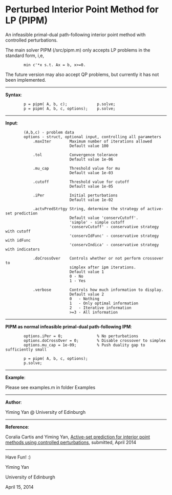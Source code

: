 Perturbed Interior Point Method for LP (PIPM)
===============================================

An infeasible primal-dual path-following interior point method with 
controlled perturbations.

The main solver PIPM (/src/pipm.m) only accepts LP problems 
in the standard form, i,e,
```
        min c'*x s.t. Ax = b, x>=0.        
```

The future version may also accept QP problems, but currently it has not been implemented.

---------------------------------------------------------------------------
**Syntax**:
```
        p = pipm( A, b, c);             p.solve;
        p = pipm( A, b, c, options);    p.solve;
```
---------------------------------------------------------------------------
**Input**:

```
        (A,b,c) - problem data
        options - struct, optional input, controlling all parameters
        	.maxIter        Maximum number of iterations allowed
                            Default value 100
        	                
        	.tol            Convergence tolerance
                            Default value 1e-06
        	                
        	.mu_cap         Threshold value for mu
        	                Default value 1e-03
        	                
        	.cutoff         Threshold value for cutoff
        	                Default value 1e-05
        	                
        	.iPer           Initial perturbations
                            Default value 1e-02
                                
        	.actvPredStrtgy String, determine the strategy of active-set prediction
                            Default value 'conservCutoff'.
                     		'simple' - simple cutoff
                     		'conservCutoff' - conservative strategy with cutoff
                     		'conservIdFunc' - conservative strategy with idFunc
                     		'conservIndica' - conservative strategy with indicators

        	.doCrossOver 	Controls whether or not perform crossover to
                    		simplex after ipm iterations.
                    		Default value 1
                          	0 - No
                          	1 - Yes

        	.verbose        Controls how much information to display.
                            Default value 2
                 	        0   - Nothing
                          	1   - Only optimal information
                          	2   - Iterative information
                          	>=3 - All information

```
---------------------------------------------------------------------------
**PIPM as normal infeasible primal-dual path-following IPM**:
```
        options.iPer = 0;               % No perturbations
        options.doCrossOver = 0;        % Disable crossover to simplex
        options.mu_cap = 1e-09;         % Push duality gap to sufficiently small
        
        p = pipm( A, b, c, options);
        p.solve;
```
---------------------------------------------------------------------------
**Example**: 

Please see examples.m in folder Examples

---------------------------------------------------------------------------
**Author**:  

Yiming Yan @ University of Edinburgh

---------------------------------------------------------------------------
**Reference**:

Coralia Cartis and Yiming Yan, 
[Active-set prediction for interior point methods using controlled perturbations](http://www.maths.ed.ac.uk/~yan/research/papers/aiipm.pdf),
submitted, April 2014

---------------------------------------------------------------------------

Have Fun! :)

Yiming Yan

University of Edinburgh

April 15, 2014
